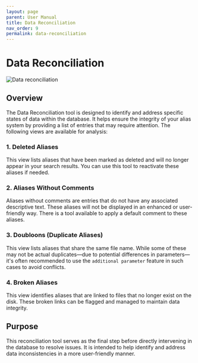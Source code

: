 ```yaml
---
layout: page
parent: User Manual
title: Data Reconciliation
nav_order: 9
permalink: data-reconciliation
---
```


# Data Reconciliation

![Data reconciliation](assets/images/usermanual/data_reconciliation.png)

## Overview

The Data Reconciliation tool is designed to identify and address specific states of data within the database. It helps ensure the integrity of your alias system by providing a list of entries that may require attention. The following views are available for analysis:

### 1. Deleted Aliases

This view lists aliases that have been marked as deleted and will no longer appear in your search results. You can use this tool to reactivate these aliases if needed.

### 2. Aliases Without Comments

Aliases without comments are entries that do not have any associated descriptive text. These aliases will not be displayed in an enhanced or user-friendly way. There is a tool available to apply a default comment to these aliases.

### 3. Doubloons (Duplicate Aliases)

This view lists aliases that share the same file name. While some of these may not be actual duplicates—due to potential differences in parameters—it's often recommended to use the `additional parameter` feature in such cases to avoid conflicts.

### 4. Broken Aliases

This view identifies aliases that are linked to files that no longer exist on the disk. These broken links can be flagged and managed to maintain data integrity.

## Purpose

This reconciliation tool serves as the final step before directly intervening in the database to resolve issues. It is intended to help identify and address data inconsistencies in a more user-friendly manner.
